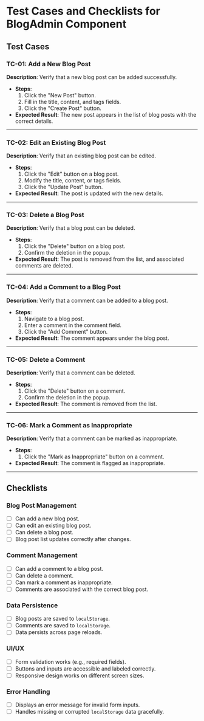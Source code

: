 # Test Cases and Checklists for BlogAdmin Component

## Test Cases

### TC-01: Add a New Blog Post
**Description**: Verify that a new blog post can be added successfully.
- **Steps**:
  1. Click the "New Post" button.
  2. Fill in the title, content, and tags fields.
  3. Click the "Create Post" button.
- **Expected Result**: The new post appears in the list of blog posts with the correct details.

---

### TC-02: Edit an Existing Blog Post
**Description**: Verify that an existing blog post can be edited.
- **Steps**:
  1. Click the "Edit" button on a blog post.
  2. Modify the title, content, or tags fields.
  3. Click the "Update Post" button.
- **Expected Result**: The post is updated with the new details.

---

### TC-03: Delete a Blog Post
**Description**: Verify that a blog post can be deleted.
- **Steps**:
  1. Click the "Delete" button on a blog post.
  2. Confirm the deletion in the popup.
- **Expected Result**: The post is removed from the list, and associated comments are deleted.

---

### TC-04: Add a Comment to a Blog Post
**Description**: Verify that a comment can be added to a blog post.
- **Steps**:
  1. Navigate to a blog post.
  2. Enter a comment in the comment field.
  3. Click the "Add Comment" button.
- **Expected Result**: The comment appears under the blog post.

---

### TC-05: Delete a Comment
**Description**: Verify that a comment can be deleted.
- **Steps**:
  1. Click the "Delete" button on a comment.
  2. Confirm the deletion in the popup.
- **Expected Result**: The comment is removed from the list.

---

### TC-06: Mark a Comment as Inappropriate
**Description**: Verify that a comment can be marked as inappropriate.
- **Steps**:
  1. Click the "Mark as Inappropriate" button on a comment.
- **Expected Result**: The comment is flagged as inappropriate.

---

## Checklists

### Blog Post Management
- [ ] Can add a new blog post.
- [ ] Can edit an existing blog post.
- [ ] Can delete a blog post.
- [ ] Blog post list updates correctly after changes.

### Comment Management
- [ ] Can add a comment to a blog post.
- [ ] Can delete a comment.
- [ ] Can mark a comment as inappropriate.
- [ ] Comments are associated with the correct blog post.

### Data Persistence
- [ ] Blog posts are saved to `localStorage`.
- [ ] Comments are saved to `localStorage`.
- [ ] Data persists across page reloads.

### UI/UX
- [ ] Form validation works (e.g., required fields).
- [ ] Buttons and inputs are accessible and labeled correctly.
- [ ] Responsive design works on different screen sizes.

### Error Handling
- [ ] Displays an error message for invalid form inputs.
- [ ] Handles missing or corrupted `localStorage` data gracefully.
